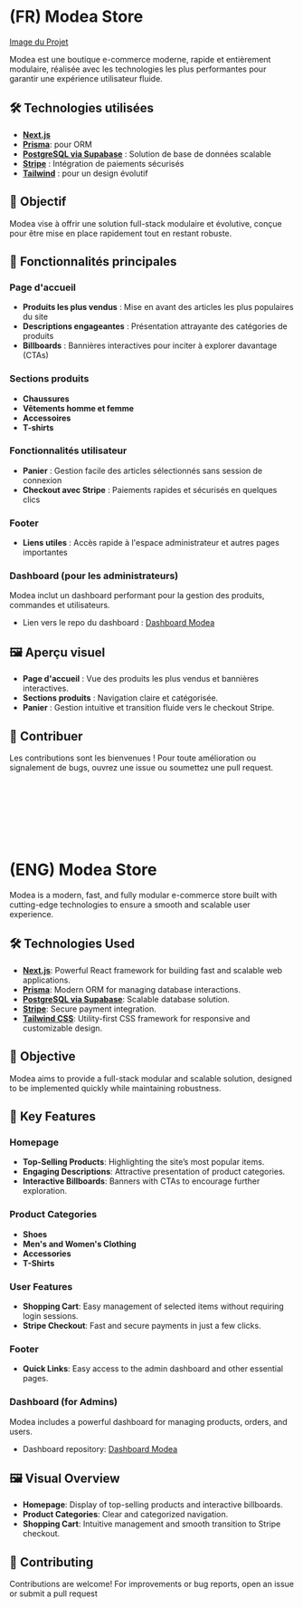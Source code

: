 # (FR) Modea Store

[Image du Projet](screen.png)

Modea est une boutique e-commerce moderne, rapide et entièrement modulaire, réalisée avec les technologies les plus performantes pour garantir une expérience utilisateur fluide.

## 🛠️ Technologies utilisées

- **[Next.js](https://nextjs.org/)**
- **[Prisma](https://www.prisma.io/)**: pour ORM
- **[PostgreSQL via Supabase](https://supabase.com/)** : Solution de base de données scalable
- **[Stripe](https://stripe.com/)** : Intégration de paiements sécurisés
- **[Tailwind](https://tailwindcss.com/)** : pour un design évolutif

## 🎯 Objectif

Modea vise à offrir une solution full-stack modulaire et évolutive, conçue pour être mise en place rapidement tout en restant robuste.

## 🌟 Fonctionnalités principales

### Page d'accueil
- **Produits les plus vendus** : Mise en avant des articles les plus populaires du site
- **Descriptions engageantes** : Présentation attrayante des catégories de produits
- **Billboards** : Bannières interactives pour inciter à explorer davantage (CTAs)

### Sections produits
- **Chaussures** 
- **Vêtements homme et femme** 
- **Accessoires** 
- **T-shirts** 

### Fonctionnalités utilisateur
- **Panier** : Gestion facile des articles sélectionnés sans session de connexion
- **Checkout avec Stripe** : Paiements rapides et sécurisés en quelques clics

### Footer
- **Liens utiles** : Accès rapide à l'espace administrateur et autres pages importantes

### Dashboard (pour les administrateurs)
Modea inclut un dashboard performant pour la gestion des produits, commandes et utilisateurs.
- Lien vers le repo du dashboard : [Dashboard Modea](https://github.com/69killian/Modea-E-commerce-full-stack-app-dashboard)

## 🖼️ Aperçu visuel

- **Page d'accueil** : Vue des produits les plus vendus et bannières interactives.
- **Sections produits** : Navigation claire et catégorisée.
- **Panier** : Gestion intuitive et transition fluide vers le checkout Stripe.

## 🤝 Contribuer
Les contributions sont les bienvenues ! Pour toute amélioration ou signalement de bugs, ouvrez une issue ou soumettez une pull request.


<br/><br/>
<br/>
<br/>
<br/>
<br/>





# (ENG) Modea Store

Modea is a modern, fast, and fully modular e-commerce store built with cutting-edge technologies to ensure a smooth and scalable user experience.

## 🛠️ Technologies Used

- **[Next.js](https://nextjs.org/)**: Powerful React framework for building fast and scalable web applications.
- **[Prisma](https://www.prisma.io/)**: Modern ORM for managing database interactions.
- **[PostgreSQL via Supabase](https://supabase.com/)**: Scalable database solution.
- **[Stripe](https://stripe.com/)**: Secure payment integration.
- **[Tailwind CSS](https://tailwindcss.com/)**: Utility-first CSS framework for responsive and customizable design.

## 🎯 Objective

Modea aims to provide a full-stack modular and scalable solution, designed to be implemented quickly while maintaining robustness.

## 🌟 Key Features

### Homepage
- **Top-Selling Products**: Highlighting the site’s most popular items.
- **Engaging Descriptions**: Attractive presentation of product categories.
- **Interactive Billboards**: Banners with CTAs to encourage further exploration.

### Product Categories
- **Shoes**
- **Men's and Women's Clothing**
- **Accessories**
- **T-Shirts**

### User Features
- **Shopping Cart**: Easy management of selected items without requiring login sessions.
- **Stripe Checkout**: Fast and secure payments in just a few clicks.

### Footer
- **Quick Links**: Easy access to the admin dashboard and other essential pages.

### Dashboard (for Admins)
Modea includes a powerful dashboard for managing products, orders, and users.  
- Dashboard repository: [Dashboard Modea](https://github.com/69killian/Modea-E-commerce-full-stack-app-dashboard)

## 🖼️ Visual Overview

- **Homepage**: Display of top-selling products and interactive billboards.
- **Product Categories**: Clear and categorized navigation.
- **Shopping Cart**: Intuitive management and smooth transition to Stripe checkout.

## 🤝 Contributing
Contributions are welcome! For improvements or bug reports, open an issue or submit a pull request


